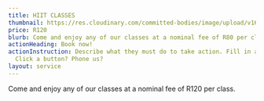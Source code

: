 ```yaml
---
title: HIIT CLASSES
thumbnail: https://res.cloudinary.com/committed-bodies/image/upload/v1642662185/services/Take-back-Your_Life-Gallery2.png
price: R120
blurb: Come and enjoy any of our classes at a nominal fee of R80 per class.
actionHeading: Book now!
actionInstruction: Describe what they must do to take action. Fill in a form?
  Click a button? Phone us?
layout: service
---
```

Come and enjoy any of our classes at a nominal fee of R120 per class.